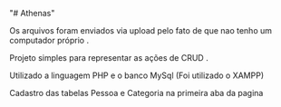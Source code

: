 "# Athenas" 

Os arquivos foram enviados via upload pelo fato de que nao tenho um computador próprio .

Projeto simples para representar as ações de CRUD .

Utilizado a linguagem PHP e o banco MySql (Foi utilizado o XAMPP)

Cadastro das tabelas Pessoa e Categoria na primeira aba da pagina 





